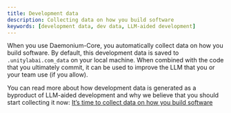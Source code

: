 ```yaml
---
title: Development data
description: Collecting data on how you build software
keywords: [development data, dev data, LLM-aided development]
---
```


When you use Daemonium-Core, you automatically collect data on how you build software. By default, this development data is saved to `.unitylabai.com_data` on your local machine. When combined with the code that you ultimately commit, it can be used to improve the LLM that you or your team use (if you allow).

You can read more about how development data is generated as a byproduct of LLM-aided development and why we believe that you should start collecting it now: [It’s time to collect data on how you build software](https://blog.unitylabai.com/its-time-to-collect-data-on-how-you-build-software)
